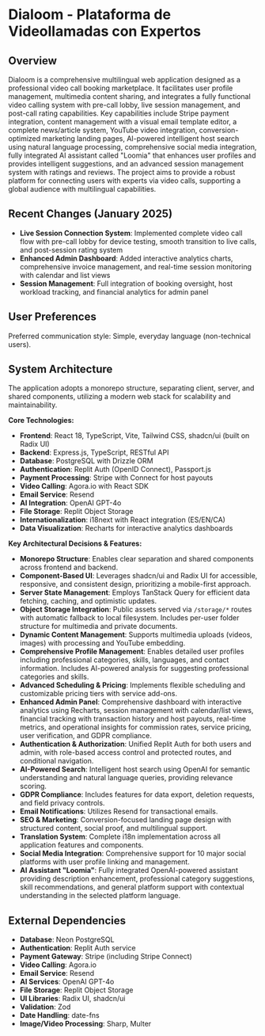 # Dialoom - Plataforma de Videollamadas con Expertos

## Overview
Dialoom is a comprehensive multilingual web application designed as a professional video call booking marketplace. It facilitates user profile management, multimedia content sharing, and integrates a fully functional video calling system with pre-call lobby, live session management, and post-call rating capabilities. Key capabilities include Stripe payment integration, content management with a visual email template editor, a complete news/article system, YouTube video integration, conversion-optimized marketing landing pages, AI-powered intelligent host search using natural language processing, comprehensive social media integration, fully integrated AI assistant called "Loomia" that enhances user profiles and provides intelligent suggestions, and an advanced session management system with ratings and reviews. The project aims to provide a robust platform for connecting users with experts via video calls, supporting a global audience with multilingual capabilities.

## Recent Changes (January 2025)
- **Live Session Connection System**: Implemented complete video call flow with pre-call lobby for device testing, smooth transition to live calls, and post-session rating system
- **Enhanced Admin Dashboard**: Added interactive analytics charts, comprehensive invoice management, and real-time session monitoring with calendar and list views
- **Session Management**: Full integration of booking oversight, host workload tracking, and financial analytics for admin panel

## User Preferences
Preferred communication style: Simple, everyday language (non-technical users).

## System Architecture
The application adopts a monorepo structure, separating client, server, and shared components, utilizing a modern web stack for scalability and maintainability.

**Core Technologies:**
-   **Frontend**: React 18, TypeScript, Vite, Tailwind CSS, shadcn/ui (built on Radix UI)
-   **Backend**: Express.js, TypeScript, RESTful API
-   **Database**: PostgreSQL with Drizzle ORM
-   **Authentication**: Replit Auth (OpenID Connect), Passport.js
-   **Payment Processing**: Stripe with Connect for host payouts
-   **Video Calling**: Agora.io with React SDK
-   **Email Service**: Resend
-   **AI Integration**: OpenAI GPT-4o
-   **File Storage**: Replit Object Storage
-   **Internationalization**: i18next with React integration (ES/EN/CA)
-   **Data Visualization**: Recharts for interactive analytics dashboards

**Key Architectural Decisions & Features:**
-   **Monorepo Structure**: Enables clear separation and shared components across frontend and backend.
-   **Component-Based UI**: Leverages shadcn/ui and Radix UI for accessible, responsive, and consistent design, prioritizing a mobile-first approach.
-   **Server State Management**: Employs TanStack Query for efficient data fetching, caching, and optimistic updates.
-   **Object Storage Integration**: Public assets served via `/storage/*` routes with automatic fallback to local filesystem. Includes per-user folder structure for multimedia and private documents.
-   **Dynamic Content Management**: Supports multimedia uploads (videos, images) with processing and YouTube embedding.
-   **Comprehensive Profile Management**: Enables detailed user profiles including professional categories, skills, languages, and contact information. Includes AI-powered analysis for suggesting professional categories and skills.
-   **Advanced Scheduling & Pricing**: Implements flexible scheduling and customizable pricing tiers with service add-ons.
-   **Enhanced Admin Panel**: Comprehensive dashboard with interactive analytics using Recharts, session management with calendar/list views, financial tracking with transaction history and host payouts, real-time metrics, and operational insights for commission rates, service pricing, user verification, and GDPR compliance.
-   **Authentication & Authorization**: Unified Replit Auth for both users and admin, with role-based access control and protected routes, and conditional navigation.
-   **AI-Powered Search**: Intelligent host search using OpenAI for semantic understanding and natural language queries, providing relevance scoring.
-   **GDPR Compliance**: Includes features for data export, deletion requests, and field privacy controls.
-   **Email Notifications**: Utilizes Resend for transactional emails.
-   **SEO & Marketing**: Conversion-focused landing page design with structured content, social proof, and multilingual support.
-   **Translation System**: Complete i18n implementation across all application features and components.
-   **Social Media Integration**: Comprehensive support for 10 major social platforms with user profile linking and management.
-   **AI Assistant "Loomia"**: Fully integrated OpenAI-powered assistant providing description enhancement, professional category suggestions, skill recommendations, and general platform support with contextual understanding in the selected platform language.

## External Dependencies
-   **Database**: Neon PostgreSQL
-   **Authentication**: Replit Auth service
-   **Payment Gateway**: Stripe (including Stripe Connect)
-   **Video Calling**: Agora.io
-   **Email Service**: Resend
-   **AI Services**: OpenAI GPT-4o
-   **File Storage**: Replit Object Storage
-   **UI Libraries**: Radix UI, shadcn/ui
-   **Validation**: Zod
-   **Date Handling**: date-fns
-   **Image/Video Processing**: Sharp, Multer